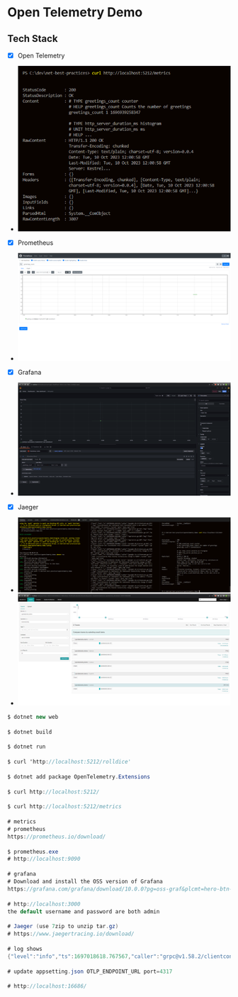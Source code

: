 # Open Telemetry Demo

## Tech Stack

- [x] Open Telemetry
- ![alt text](./doc/opentelemetry-demo.PNG)
- [x] Prometheus
- ![alt text](./doc/prometheus-demo.PNG)
- [x] Grafana
- ![alt text](./doc/grafana-demo.PNG)
- [x] Jaeger
- ![alt text](./doc/greeting-demo.PNG)
- ![alt text](./doc/jaeger-demo.PNG)

```c#
$ dotnet new web

$ dotnet build

$ dotnet run

$ curl 'http://localhost:5212/rolldice'

$ dotnet add package OpenTelemetry.Extensions

$ curl http://localhost:5212/

$ curl http://localhost:5212/metrics

# metrics
# prometheus
https://prometheus.io/download/

$ prometheus.exe
# http://localhost:9090

# grafana
# Download and install the OSS version of Grafana
https://grafana.com/grafana/download/10.0.0?pg=oss-graf&plcmt=hero-btn-1&platform=windows

# http://localhost:3000
the default username and password are both admin

# Jaeger (use 7zip to unzip tar.gz)
# https://www.jaegertracing.io/download/

# log shows
{"level":"info","ts":1697018618.767567,"caller":"grpc@v1.58.2/clientconn.go:2001","msg":"[core][Channel #1] Channel authority set to \"localhost:4317\"","system":"grpc","grpc_log":true}

# update appsetting.json OTLP_ENDPOINT_URL port=4317

# http://localhost:16686/

```
